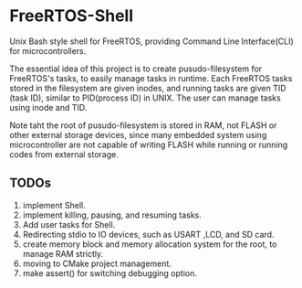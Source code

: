 # FreeRTOS-Shell
Unix Bash style shell for FreeRTOS, providing Command Line Interface(CLI) for microcontrollers.

The essential idea of this project is to create pusudo-filesystem for FreeRTOS's tasks, to easily manage tasks in runtime. Each FreeRTOS tasks stored in the filesystem are given inodes, and running tasks are given TID (task ID), similar to PID(process ID) in UNIX. The user can manage tasks using inode and TID.

Note taht the root of pusudo-filesystem is stored in RAM, not FLASH or other external storage devices, since many embedded system using microcontroller are not capable of writing FLASH while running or running codes from external storage.

## TODOs
1. implement Shell.
2. implement killing, pausing, and resuming tasks.
4. Add user tasks for Shell.
5. Redirecting stdio to IO devices, such as USART ,LCD, and SD card.
6. create memory block and memory allocation system for the root, to manage RAM strictly.
7. moving to CMake project management.
8. make assert() for switching debugging option.
